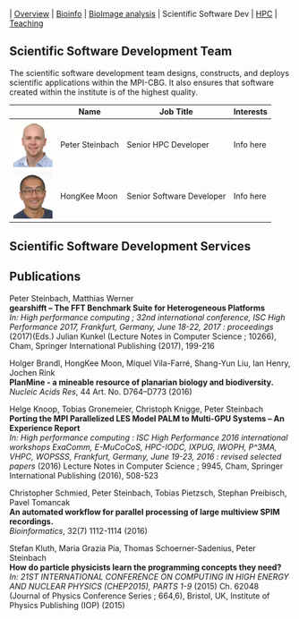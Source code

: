 | [Overview](../README.md) | [Bioinfo](../bioinfo/index.md) | [BioImage analysis](../biis/index.md) | Scientific Software Dev | [HPC](../hpc/index.md) | [Teaching](../teaching/index.md)

## Scientific Software Development Team

The scientific software development team designs, constructs, and deploys scientific applications within the MPI-CBG. It also ensures that software created within the institute is of the highest quality.

|  | Name | Job Title | Interests |
| --- | --- | --- | --- |
| <img src="../Peter_Image.jpg" width="70">| Peter Steinbach | Senior HPC Developer | Info here |
| <img src="../HongKee_Image.jpg" width="70">| HongKee Moon | Senior Software Developer | Info here |

## Scientific Software Development Services

## Publications
<style type="text/css">
    .pubtitle{
        font-weight:bold;
    }
    .journal_name{
        font-style: italic;
        /*color:yellow;*/
    }
</style>

<p class="publication">Peter Steinbach, Matthias Werner<br/>
<span class="pubtitle">gearshifft – The FFT Benchmark Suite for Heterogeneous Platforms</span><br/>
<i>
In: High performance computing ; 32nd international conference, ISC High Performance 2017, Frankfurt, Germany, June 18-22, 2017 : proceedings </i>
(2017)(Eds.) Julian Kunkel (Lecture Notes in Computer Science ; 10266), Cham, Springer International Publishing (2017), 199-216
</p>

<p class="publication">Holger Brandl, HongKee Moon, Miquel Vila-Farré, Shang-Yun Liu, Ian Henry, Jochen Rink<br/>
<span class="pubtitle">PlanMine - a mineable resource of planarian biology and biodiversity.</span><br/>
<span class="journal_name">Nucleic Acids Res</span>, 44 Art. No. D764–D773 (2016)</p>

<p class="publication">Helge Knoop, Tobias Gronemeier, Christoph Knigge, Peter Steinbach<br/>
<span class="pubtitle">Porting the MPI Parallelized LES Model PALM to Multi-GPU Systems – An Experience Report</span><br/>
<i>
In: High performance computing : ISC High Performance 2016 international workshops ExaComm, E-MuCoCoS, HPC-IODC, IXPUG, IWOPH, P^3MA, VHPC, WOPSSS, Frankfurt, Germany, June 19-23, 2016 : revised selected papers</i>
(2016) Lecture Notes in Computer Science ; 9945, Cham, Springer International Publishing (2016), 508-523
</p>

<p class="publication">Christopher Schmied, Peter Steinbach, Tobias Pietzsch, Stephan Preibisch, Pavel Tomancak<br/>
<span class="pubtitle">An automated workflow for parallel processing of large multiview SPIM recordings.</span><br/>
<span class="journal_name">Bioinformatics</span>, 32(7) 1112-1114 (2016)</p>

<p class="publication">Stefan Kluth, Maria Grazia Pia, Thomas Schoerner-Sadenius, Peter Steinbach<br/>
<span class="pubtitle">How do particle physicists learn the programming concepts they need?</span><br/>
<i>
In: 21ST INTERNATIONAL CONFERENCE ON COMPUTING IN HIGH ENERGY AND NUCLEAR PHYSICS (CHEP2015), PARTS 1-9</i>
(2015) Ch. 62048 (Journal of Physics Conference Series ; 664,6), Bristol, UK, Institute of Physics Publishing (IOP) (2015)
</p>
